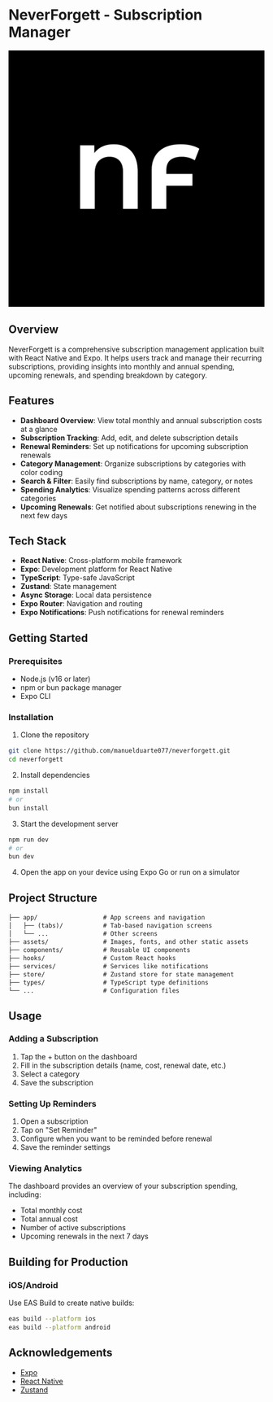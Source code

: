 # NeverForgett - Subscription Manager

![NeverForgett Logo](assets/images/icon.png)

## Overview

NeverForgett is a comprehensive subscription management application built with React Native and Expo. It helps users track and manage their recurring subscriptions, providing insights into monthly and annual spending, upcoming renewals, and spending breakdown by category.

## Features

- **Dashboard Overview**: View total monthly and annual subscription costs at a glance
- **Subscription Tracking**: Add, edit, and delete subscription details
- **Renewal Reminders**: Set up notifications for upcoming subscription renewals
- **Category Management**: Organize subscriptions by categories with color coding
- **Search & Filter**: Easily find subscriptions by name, category, or notes
- **Spending Analytics**: Visualize spending patterns across different categories
- **Upcoming Renewals**: Get notified about subscriptions renewing in the next few days

## Tech Stack

- **React Native**: Cross-platform mobile framework
- **Expo**: Development platform for React Native
- **TypeScript**: Type-safe JavaScript
- **Zustand**: State management
- **Async Storage**: Local data persistence
- **Expo Router**: Navigation and routing
- **Expo Notifications**: Push notifications for renewal reminders

## Getting Started

### Prerequisites

- Node.js (v16 or later)
- npm or bun package manager
- Expo CLI

### Installation

1. Clone the repository

```bash
git clone https://github.com/manuelduarte077/neverforgett.git
cd neverforgett
```

2. Install dependencies

```bash
npm install
# or
bun install
```

3. Start the development server

```bash
npm run dev
# or
bun dev
```

4. Open the app on your device using Expo Go or run on a simulator

## Project Structure

```
├── app/                  # App screens and navigation
│   ├── (tabs)/           # Tab-based navigation screens
│   └── ...               # Other screens
├── assets/               # Images, fonts, and other static assets
├── components/           # Reusable UI components
├── hooks/                # Custom React hooks
├── services/             # Services like notifications
├── store/                # Zustand store for state management
├── types/                # TypeScript type definitions
└── ...                   # Configuration files
```

## Usage

### Adding a Subscription

1. Tap the + button on the dashboard
2. Fill in the subscription details (name, cost, renewal date, etc.)
3. Select a category
4. Save the subscription

### Setting Up Reminders

1. Open a subscription
2. Tap on "Set Reminder"
3. Configure when you want to be reminded before renewal
4. Save the reminder settings

### Viewing Analytics

The dashboard provides an overview of your subscription spending, including:
- Total monthly cost
- Total annual cost
- Number of active subscriptions
- Upcoming renewals in the next 7 days

## Building for Production

### iOS/Android

Use EAS Build to create native builds:

```bash
eas build --platform ios
eas build --platform android
```


## Acknowledgements

- [Expo](https://expo.dev)
- [React Native](https://reactnative.dev)
- [Zustand](https://github.com/pmndrs/zustand)
